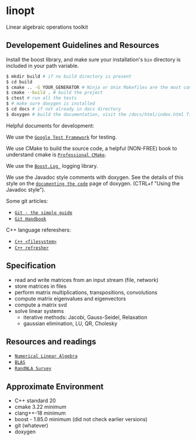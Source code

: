 # linopt
Linear algebraic operations toolkit

## Developement Guidelines and Resources

Install the boost library, and make sure your installation's
`bin` directory is included in your path variable.

```bash
$ mkdir build # if no build directory is present
$ cd build
$ cmake .. -G YOUR_GENERATOR # Ninja or Unix Makefiles are the most common
$ cmake --build . # build the project
$ ctest # run all the tests
$ # make sure doxygen is installed 
$ cd docs # if not already in docs directory
$ doxygen # build the documentation, visit the /docs/html/index.html file
```

Helpful documents for development:

We use the [`Google Test Framework`](http://google.github.io/googletest/)
for testing.

We use CMake to build the source code, a helpful (NON-FREE) book to understand
cmake is 
[`Professional CMake`](https://crascit.com/professional-cmake/).

We use the
[`Boost.Log `](https://www.boost.org/doc/libs/1_85_0/libs/log/doc/html/index.html)
logging library.

We use the Javadoc style comments with doxygen.
See the details of this style on the 
[`documenting the code`](https://www.doxygen.nl/manual/docblocks.html)
page of doxygen. (CTRL+f "Using the Javadoc style").

Some git articles:
- [`Git - the simple guide`](https://rogerdudler.github.io/git-guide/)
- [`Git Handbook`](https://www.freecodecamp.org/news/learn-git-basics/)

C++ language refereshers:
- [`C++ <filesystem>`](https://en.cppreference.com/w/cpp/filesystem)
- [`C++ refresher`](https://mk8bk.github.io/chapters/ccpp/cpp.html)

## Specification
- read and write matrices from an input stream (file, network)
- store matrices in files
- perform matrix multiplications, transpositions, convolutions
- compute matrix eigenvalues and eigenvectors
- compute a matrix svd
- solve linear systems
  - iterative methods: Jacobi, Gauss-Seidel, Relaxation
  - gaussian elimination, LU, QR, Cholesky

## Resources and readings
- [`Numerical Linear Algebra`](http://mitran-lab.amath.unc.edu/courses/MATH662/biblio/AllaireKaber_2008_Book_NumericalLinearAlgebra.pdf)
- [`BLAS`](https://www.boost.org/doc/libs/1_82_0/libs/numeric/ublas/doc/index.html)
- [`RandNLA Survey`](https://arxiv.org/pdf/2302.11474)

## Approximate Environment
- C++ standard 20
- cmake 3.22 minimum
- clang++-18 minimum
- boost - 1.85.0 minimum (did not check earlier versions)
- git (whatever)
- doxygen
